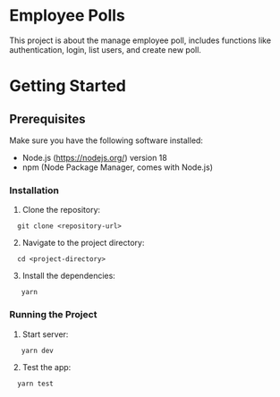 # Employee Polls
This project is about the manage employee poll, includes functions like authentication, login, list users, and create new poll.

# Getting Started

## Prerequisites
Make sure you have the following software installed:

* Node.js (https://nodejs.org/) version 18
* npm (Node Package Manager, comes with Node.js)

### Installation
1. Clone the repository:
```
  git clone <repository-url>
```
2. Navigate to the project directory:
```
  cd <project-directory>
```
3. Install the dependencies:
```
   yarn
```
### Running the Project
1. Start server:
```
   yarn dev
```
2. Test the app:
```
  yarn test
```